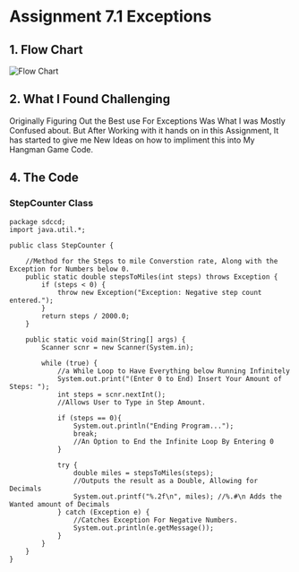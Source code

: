 # Assignment 7.1 Exceptions
## 1. Flow Chart 
![Flow Chart]()

## 2. What I Found Challenging
Originally Figuring Out the Best use For Exceptions Was What I was Mostly Confused about. But After Working with it hands on in this Assignment, It has started to give me New Ideas on how to impliment this into My Hangman Game Code.
## 4. The Code
### StepCounter Class
```
package sdccd;
import java.util.*;

public class StepCounter {
   
    //Method for the Steps to mile Converstion rate, Along with the Exception for Numbers below 0.
    public static double stepsToMiles(int steps) throws Exception {
        if (steps < 0) {
            throw new Exception("Exception: Negative step count entered.");
        }
        return steps / 2000.0;
    }

    public static void main(String[] args) {
        Scanner scnr = new Scanner(System.in);

        while (true) {
            //a While Loop to Have Everything below Running Infinitely
            System.out.print("(Enter 0 to End) Insert Your Amount of Steps: ");
            int steps = scnr.nextInt();
            //Allows User to Type in Step Amount.

            if (steps == 0){
                System.out.println("Ending Program...");
                break;
                //An Option to End the Infinite Loop By Entering 0
            }

            try {
                double miles = stepsToMiles(steps);
                //Outputs the result as a Double, Allowing for Decimals
                System.out.printf("%.2f\n", miles); //%.#\n Adds the Wanted amount of Decimals
            } catch (Exception e) {
                //Catches Exception For Negative Numbers.
                System.out.println(e.getMessage());
            }
        }
    }
}
```
